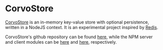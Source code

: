 # CorvoStore

[CorvoStore](https://corvostore.github.io/) is an in-memory key-value store with optional persistence, written in a NodeJS context. It is an experimental project inspired by <a target="_blank" href="https://redis.io/">Redis</a>.

CorvoStore's github repository can be found [here](https://github.com/corvostore), while the NPM server and client modules can be <a target="__blank" href="https://www.npmjs.com/package/corvoserver">here</a> and <a target="_blank" href="https://www.npmjs.com/package/corvo-node-client">here</a>, respectively.
